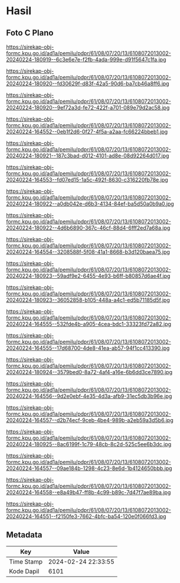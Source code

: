 # Hasil

## Foto C Plano

https://sirekap-obj-formc.kpu.go.id/ad1a/pemilu/pdpr/61/08/07/20/13/6108072013002-20240224-180919--6c3e6e7e-f2fb-4ada-999e-d91f5647c1fa.jpg

https://sirekap-obj-formc.kpu.go.id/ad1a/pemilu/pdpr/61/08/07/20/13/6108072013002-20240224-180920--fd30629f-d83f-42a5-90d6-ba7cb46a8ff6.jpg

https://sirekap-obj-formc.kpu.go.id/ad1a/pemilu/pdpr/61/08/07/20/13/6108072013002-20240224-180920--9ef72a3d-fe72-422f-a701-089e79d2ac58.jpg

https://sirekap-obj-formc.kpu.go.id/ad1a/pemilu/pdpr/61/08/07/20/13/6108072013002-20240224-164552--0eb1f2d6-0f27-4f5a-a2aa-fc66224bbeb1.jpg

https://sirekap-obj-formc.kpu.go.id/ad1a/pemilu/pdpr/61/08/07/20/13/6108072013002-20240224-180921--187c3bad-d012-4101-ad8e-08d92264d017.jpg

https://sirekap-obj-formc.kpu.go.id/ad1a/pemilu/pdpr/61/08/07/20/13/6108072013002-20240224-164553--fd07ed15-1a5c-492f-8630-c316220fb78e.jpg

https://sirekap-obj-formc.kpu.go.id/ad1a/pemilu/pdpr/61/08/07/20/13/6108072013002-20240224-180922--a0db042e-d6b3-4134-84ef-ba5d50a0b9a0.jpg

https://sirekap-obj-formc.kpu.go.id/ad1a/pemilu/pdpr/61/08/07/20/13/6108072013002-20240224-180922--4d6b6890-367c-46cf-88d4-6fff2ed7a68a.jpg

https://sirekap-obj-formc.kpu.go.id/ad1a/pemilu/pdpr/61/08/07/20/13/6108072013002-20240224-164554--3208588f-5f08-41a1-8668-b3d120baea75.jpg

https://sirekap-obj-formc.kpu.go.id/ad1a/pemilu/pdpr/61/08/07/20/13/6108072013002-20240224-180923--59adf9e2-6455-4e93-b6ff-b80857d6ae4f.jpg

https://sirekap-obj-formc.kpu.go.id/ad1a/pemilu/pdpr/61/08/07/20/13/6108072013002-20240224-180923--36052858-b105-448a-a4c1-ed5b71185d5f.jpg

https://sirekap-obj-formc.kpu.go.id/ad1a/pemilu/pdpr/61/08/07/20/13/6108072013002-20240224-164555--532fde4b-a905-4cea-bdc1-33323fd72a82.jpg

https://sirekap-obj-formc.kpu.go.id/ad1a/pemilu/pdpr/61/08/07/20/13/6108072013002-20240224-164555--17d68700-4de8-41ea-ab57-94f1cc413390.jpg

https://sirekap-obj-formc.kpu.go.id/ad1a/pemilu/pdpr/61/08/07/20/13/6108072013002-20240224-180924--3579bed0-8a72-4af4-a16e-6b6dd3ce7890.jpg

https://sirekap-obj-formc.kpu.go.id/ad1a/pemilu/pdpr/61/08/07/20/13/6108072013002-20240224-164556--9d2e0ebf-4e35-4d3a-afb9-31ec5db3b96e.jpg

https://sirekap-obj-formc.kpu.go.id/ad1a/pemilu/pdpr/61/08/07/20/13/6108072013002-20240224-164557--d2b74ecf-9ceb-4be4-989b-a2eb59a3d5b6.jpg

https://sirekap-obj-formc.kpu.go.id/ad1a/pemilu/pdpr/61/08/07/20/13/6108072013002-20240224-180925--8ac6199f-1c79-48cb-8c2d-525c5ee6b3dc.jpg

https://sirekap-obj-formc.kpu.go.id/ad1a/pemilu/pdpr/61/08/07/20/13/6108072013002-20240224-164557--09ae184b-1298-4c23-8e6d-1b4124650bbb.jpg

https://sirekap-obj-formc.kpu.go.id/ad1a/pemilu/pdpr/61/08/07/20/13/6108072013002-20240224-164558--e8a49b47-ff8b-4c99-b89c-7d47f7ae89ba.jpg

https://sirekap-obj-formc.kpu.go.id/ad1a/pemilu/pdpr/61/08/07/20/13/6108072013002-20240224-164551--f2150fe3-7662-4bfc-ba54-120e0f066fd3.jpg


## Metadata

| Key        | Value               |
| ---------- | ------------------- |
| Time Stamp | 2024-02-24 22:33:55 |
| Kode Dapil | 6101                |




